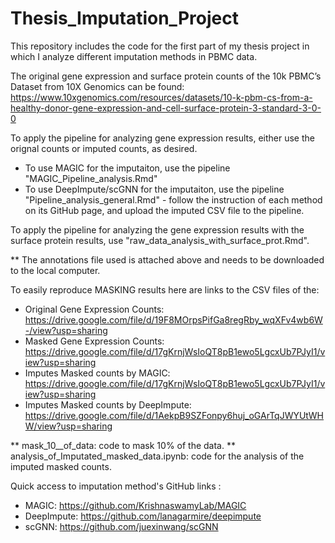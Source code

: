 # Thesis_Imputation_Project
This repository includes the code for the first part of my thesis project in which I analyze different imputation methods in PBMC data.

The original gene expression and surface protein counts of the 10k PBMC’s Dataset from 10X Genomics can be found: https://www.10xgenomics.com/resources/datasets/10-k-pbm-cs-from-a-healthy-donor-gene-expression-and-cell-surface-protein-3-standard-3-0-0

To apply the pipeline for analyzing gene expression results, either use the orignal counts or imputed counts, as desired.
- To use MAGIC for the imputaiton, use the pipeline "MAGIC_Pipeline_analysis.Rmd"
- To use DeepImpute/scGNN for the imputaiton, use the pipeline "Pipeline_analysis_general.Rmd" - follow the instruction of each method on its GitHub page, and upload the imputed CSV file to the pipeline.

To apply the pipeline for analyzing the gene expression results with the surface protein results, use "raw_data_analysis_with_surface_prot.Rmd".

** The annotations file used is attached above and needs to be downloaded to the local computer.

To easily reproduce MASKING results here are links to the CSV files of the:
- Original Gene Expression Counts: https://drive.google.com/file/d/19F8MOrpsPifGa8regRby_wqXFv4wb6W-/view?usp=sharing
- Masked Gene Expression Counts: https://drive.google.com/file/d/17gKrnjWsIoQT8pB1ewo5LgcxUb7PJyI1/view?usp=sharing
- Imputes Masked counts by MAGIC: https://drive.google.com/file/d/17gKrnjWsIoQT8pB1ewo5LgcxUb7PJyI1/view?usp=sharing 
- Imputes Masked counts by DeepImpute: https://drive.google.com/file/d/1AekpB9SZFonpy6huj_oGArTqJWYUtWHW/view?usp=sharing 

** mask_10__of_data: code to mask 10% of the data.
** analysis_of_Imputated_masked_data.ipynb: code for the analysis of the imputed masked counts.

Quick access to imputation method's GitHub links :
- MAGIC: https://github.com/KrishnaswamyLab/MAGIC
- DeepImpute: https://github.com/lanagarmire/deepimpute
- scGNN: https://github.com/juexinwang/scGNN
